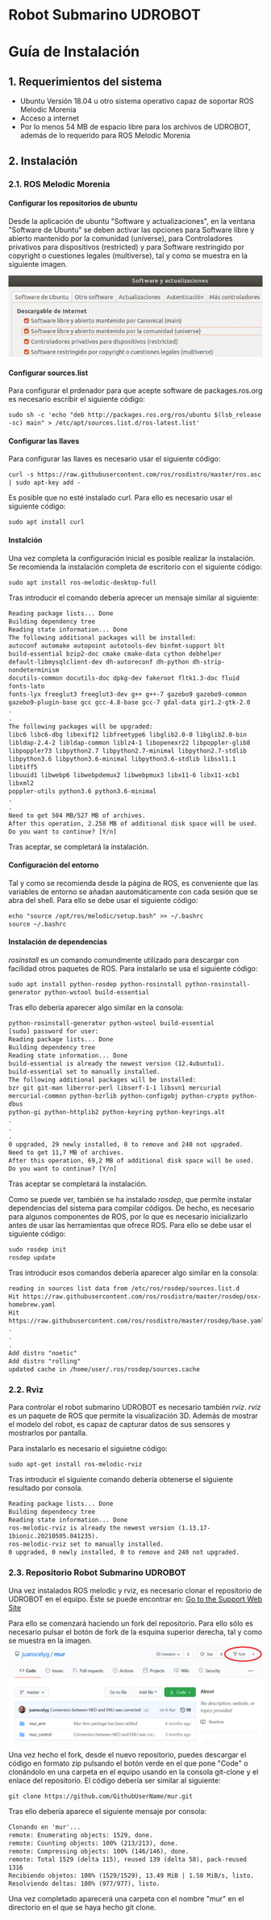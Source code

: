 # Robot Submarino UDROBOT
# Guía de Instalación

## 1. Requerimientos del sistema
- Ubuntu Versión 18.04 u otro sistema operativo capaz de soportar ROS Melodic Morenia
- Acceso a internet
- Por lo menos 54 MB de espacio libre para los archivos de UDROBOT, además de lo requerido para ROS Melodic Morenia

## 2. Instalación

### 2.1. ROS Melodic Morenia

#### Configurar los repositorios de ubuntu
Desde la aplicación de ubuntu "Software y actualizaciones", en la ventana "Software de Ubuntu" se deben activar las opciones para Software libre y abierto mantenido por la comunidad (universe), para Controladores privativos para dispositivos (restricted) y para Software restringido por copyright o cuestiones legales (multiverse), tal y como se muestra en la siguiente imagen.

![software&updates](https://raw.githubusercontent.com/DanielBajoCollados/mur/master/software%26updates.png)

#### Configurar sources.list
Para configurar el prdenador para que acepte software de packages.ros.org es necesario escribir el siguiente código:

```
sudo sh -c 'echo "deb http://packages.ros.org/ros/ubuntu $(lsb_release -sc) main" > /etc/apt/sources.list.d/ros-latest.list'
```

#### Configurar las llaves
Para configurar las llaves es necesario usar el siguiente código:

```
curl -s https://raw.githubusercontent.com/ros/rosdistro/master/ros.asc | sudo apt-key add -
```

Es posible que no esté instalado curl.
Para ello es necesario usar el siguiente código:

```
sudo apt install curl
```

#### Instalción
Una vez completa la configuración inicial es posible realizar la instalación.
Se recomienda la instalación completa de escritorio con el siguiente código:

```
sudo apt install ros-melodic-desktop-full
```

Tras introducir el comando debería aprecer un mensaje similar al siguiente:

```
Reading package lists... Done
Building dependency tree
Reading state information... Done
The following additional packages will be installed:
autoconf automake autopoint autotools-dev binfmt-support blt 
build-essential bzip2-doc cmake cmake-data cython debhelper
default-libmysqlclient-dev dh-autoreconf dh-python dh-strip-nondeterminism
docutils-common docutils-doc dpkg-dev fakeroot fltk1.3-doc fluid fonts-lato
fonts-lyx freeglut3 freeglut3-dev g++ g++-7 gazebo9 gazebo9-common
gazebo9-plugin-base gcc gcc-4.8-base gcc-7 gdal-data gir1.2-gtk-2.0
.
.
The following packages will be upgraded:
libc6 libc6-dbg libexif12 libfreetype6 libglib2.0-0 libglib2.0-bin
libldap-2.4-2 libldap-common liblz4-1 libopenexr22 libpoppler-glib8
libpoppler73 libpython2.7 libpython2.7-minimal libpython2.7-stdlib
libpython3.6 libpython3.6-minimal libpython3.6-stdlib libssl1.1 libtiff5
libuuid1 libwebp6 libwebpdemux2 libwebpmux3 libx11-6 libx11-xcb1 libxml2
poppler-utils python3.6 python3.6-minimal
.
.
Need to get 504 MB/527 MB of archives.
After this operation, 2.258 MB of additional disk space will be used.
Do you want to continue? [Y/n]
```

Tras aceptar, se completará la instalación.

#### Configuración del entorno
Tal y como se recomienda desde la página de ROS, es conveniente que las variables de entorno se añadan aautomáticamente con cada sesión que se abra del shell.
Para ello se debe usar el siguiente código:

```
echo "source /opt/ros/melodic/setup.bash" >> ~/.bashrc
source ~/.bashrc
```

#### Instalación de dependencias
*rosinstall* es un comando comundmente utilizado para descargar con facilidad otros paquetes de ROS.
Para instalarlo se usa el siguiente código:

```
sudo apt install python-rosdep python-rosinstall python-rosinstall-generator python-wstool build-essential
```

Tras ello debería aparecer algo similar en la consola:

```
python-rosinstall-generator python-wstool build-essential
[sudo] password for user: 
Reading package lists... Done
Building dependency tree
Reading state information... Done
build-essential is already the newest version (12.4ubuntu1).
build-essential set to manually installed.
The following additional packages will be installed:
bzr git git-man liberror-perl libserf-1-1 libsvn1 mercurial
mercurial-common python-bzrlib python-configobj python-crypto python-dbus
python-gi python-httplib2 python-keyring python-keyrings.alt
.
.
.
0 upgraded, 29 newly installed, 0 to remove and 240 not upgraded.
Need to get 11,7 MB of archives.
After this operation, 69,2 MB of additional disk space will be used.
Do you want to continue? [Y/n]
```

Tras aceptar se completará la instalación.

Como se puede ver, también se ha instalado *rosdep*, que permite instalar dependencias del sistema para compilar códigos. De hecho, es necesario para algunos componentes de ROS, por lo que es necesario inicializarlo antes de usar las herramientas que ofrece ROS.
Para ello se debe usar el siguiente código:

```
sudo rosdep init
rosdep update
```

Tras introducir esos comandos debería aparecer algo similar en la consola:

```
reading in sources list data from /etc/ros/rosdep/sources.list.d
Hit https://raw.githubusercontent.com/ros/rosdistro/master/rosdep/osx-homebrew.yaml
Hit https://raw.githubusercontent.com/ros/rosdistro/master/rosdep/base.yaml
.
.
.
Add distro "noetic"
Add distro "rolling"
updated cache in /home/user/.ros/rosdep/sources.cache
```

### 2.2. Rviz
Para controlar el robot submarino UDROBOT es necesario también *rviz*.
*rviz* es un paquete de ROS que permite la visualización 3D. Además de mostrar el modelo del robot, es capaz de capturar datos de sus sensores y mostrarlos por pantalla.

Para instalarlo es necesario el siguietne código:

```
sudo apt-get install ros-melodic-rviz
```

Tras introducir el siguiente comando debería obtenerse el siguiente resultado por consola.

```
Reading package lists... Done
Building dependency tree
Reading state information... Done
ros-melodic-rviz is already the newest version (1.13.17-1bionic.20210505.041235).
ros-melodic-rviz set to manually installed.
0 upgraded, 0 newly installed, 0 to remove and 240 not upgraded.
```

### 2.3. Repositorio Robot Submarino UDROBOT
Una vez instalados ROS melodic y rviz, es necesario clonar el repositorio de UDROBOT en el equipo.
Éste se puede encontrar en: [Go to the Support Web Site](https://github.com/juanscelyg/mur)

Para ello se comenzará haciendo un fork del repositorio. Para ello sólo es necesario pulsar el botón de fork de la esquina superior derecha, tal y como se muestra en la imagen.
![Fork](https://raw.githubusercontent.com/DanielBajoCollados/mur/master/Fork.jpeg)

Una vez hecho el fork, desde el nuevo repositorio, puedes descargar el código en formato zip pulsando el botón verde en el que pone "Code" o clonándolo en una carpeta en el equipo usando en la consola git-clone y el enlace del repositorio. El código debería ser similar al siguiente:

```
git clone https://github.com/GithubUserName/mur.git
```

Tras ello debería aparece el siguiente mensaje por consola:

```
Clonando en 'mur'...
remote: Enumerating objects: 1529, done.
remote: Counting objects: 100% (213/213), done.
remote: Compressing objects: 100% (146/146), done.
remote: Total 1529 (delta 115), reused 139 (delta 58), pack-reused 1316
Recibiendo objetos: 100% (1529/1529), 13.49 MiB | 1.50 MiB/s, listo.
Resolviendo deltas: 100% (977/977), listo.
```

Una vez completado aparecerá una carpeta con el nombre "mur" en el directorio en el que se haya hecho git clone.

